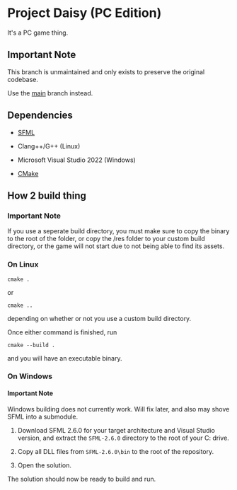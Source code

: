 Project Daisy (PC Edition)
==========================

It's a PC game thing.

## Important Note

This branch is unmaintained and only exists to preserve the original codebase.

Use the [main](https://github.com/TheWindowsPro98/project-daisy-pc/tree/main) branch instead.

## Dependencies

 - [SFML](https://www.sfml-dev.org/)
 
 - Clang++/G++ (Linux)
 
 - Microsoft Visual Studio 2022 (Windows)
 
 - [CMake](https://cmake.org/)

## How 2 build thing

### Important Note

If you use a seperate build directory, you must make sure to copy the binary to the root of the folder, or copy the /res folder to your custom build directory, or the game will not start due to not being able to find its assets.

### On Linux

    cmake .

or

    cmake ..

depending on whether or not you use a custom build directory.

Once either command is finished, run

    cmake --build .

and you will have an executable binary.

### On Windows

#### Important Note

Windows building does not currently work. Will fix later, and also may shove SFML into a submodule.

1. Download SFML 2.6.0 for your target architecture and Visual Studio version, and extract the `SFML-2.6.0` directory to the root of your C: drive.

2. Copy all DLL files from `SFML-2.6.0\bin` to the root of the repository.

3. Open the solution.

The solution should now be ready to build and run.
